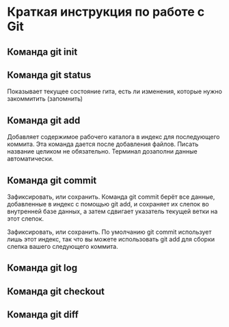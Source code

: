 # Краткая инструкция по работе с Git

## Команда git init

## Команда git status

Показывает текущее состояние гита, есть ли изменения, которые нужно закоммитить (запомнить)

## Команда git add

Добавляет содержимое рабочего каталога в индекс для последующего коммита. Эта команда дается после добавления файлов. Писать название целиком не обязательно. Терминал дозаполни данные автоматически.


## Команда git commit

Зафиксировать, или сохранить. Команда git commit берёт все данные, добавленные в индекс с помощью git add, и сохраняет их
слепок во внутренней базе данных, а затем сдвигает указатель текущей ветки на этот слепок.

Зафиксировать, или сохранить. 
По умолчанию git commit использует лишь этот индекс, так что вы можете использовать git add 
для сборки слепка вашего следующего коммита.

## Команда git log

## Команда git checkout

## Команда git diff